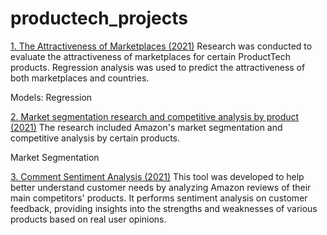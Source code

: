 # productech_projects

<a href="https://github.com/KainaraDm/productech_projects/tree/main/marketplaces_attractiveness">1. The Attractiveness of Marketplaces (2021)</a> Research was conducted to evaluate the attractiveness of marketplaces for certain ProductTech products. Regression analysis was used to predict the attractiveness of both marketplaces and countries.

Models: Regression

<a href="https://github.com/KainaraDm/productech_projects/tree/main/segmentation">2. Market segmentation research and competitive analysis  by product (2021)</a> The research included Amazon's market segmentation and competitive analysis by certain products.

Market Segmentation

<a href="https://github.com/KainaraDm/productech_projects/tree/main/segmentation">3. Comment Sentiment Analysis (2021)</a> This tool was developed to help better understand customer needs by analyzing Amazon reviews of their main competitors' products. It performs sentiment analysis on customer feedback, providing insights into the strengths and weaknesses of various products based on real user opinions.
